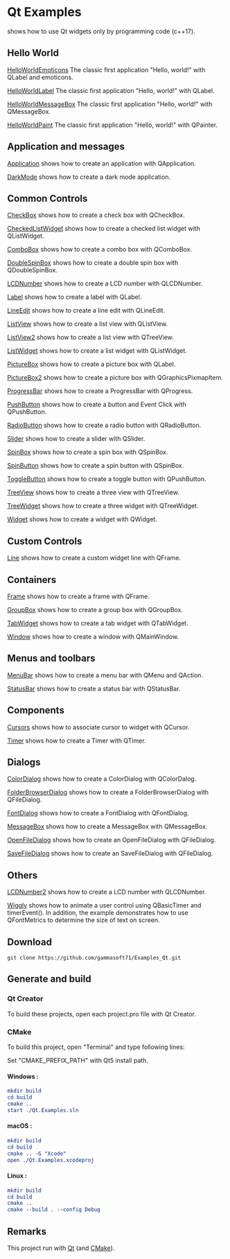 
# Qt Examples

shows how to use Qt widgets only by programming code (c++17).

## Hello World

[HelloWorldEmoticons](Qt.Widgets/HelloWorld/HelloWorldEmoticons) The classic first application "Hello, world!" with QLabel and emoticons.

[HelloWorldLabel](Qt.Widgets/HelloWorld/HelloWorldLabel) The classic first application "Hello, world!" with QLabel.

[HelloWorldMessageBox](Qt.Widgets/HelloWorld/HelloWorldMessageBox) The classic first application "Hello, world!" with QMessageBox.

[HelloWorldPaint](Qt.Widgets/HelloWorld/HelloWorldPaint) The classic first application "Hello, world!" with QPainter.

## Application and messages

[Application](Qt.Widgets/Application/Application) shows how to create an application with QApplication.

[DarkMode](Qt.Widgets/Application/DarkMode) shows how to create a dark mode application.

## Common Controls

[CheckBox](Qt.Widgets/CommonControls/CheckBox) shows how to create a check box with QCheckBox.

[CheckedListWidget](Qt.Widgets/CommonControls/CheckedListWidget) shows how to create a checked list widget with QListWidget.

[ComboBox](Qt.Widgets/CommonControls/ComboBox) shows how to create a combo box with QComboBox.

[DoubleSpinBox](Qt.Widgets/CommonControls/DoubleSpinBox) shows how to create a double spin box with QDoubleSpinBox.

[LCDNumber](Qt.Widgets/CommonControls/LCDNumber) shows how to create a LCD number with QLCDNumber.

[Label](Qt.Widgets/CommonControls/Label) shows how to create a label with QLabel.

[LineEdit](Qt.Widgets/CommonControls/LineEdit) shows how to create a line edit with QLineEdit.

[ListView](Qt.Widgets/CommonControls/ListWidget) shows how to create a list view with QListView.

[ListView2](Qt.Widgets/CommonControls/ListView2) shows how to create a list view with QTreeView.

[ListWidget](Qt.Widgets/CommonControls/ListWidget) shows how to create a list widget with QListWidget.

[PictureBox](Qt.Widgets/CommonControls/PictureBox) shows how to create a picture box with QLabel.

[PictureBox2](Qt.Widgets/CommonControls/PictureBox2) shows how to create a picture box with QGraphicsPixmapItem.

[ProgressBar](Qt.Widgets/CommonControls/ProgressBar) shows how to create a ProgressBar with QProgress.

[PushButton](Qt.Widgets/CommonControls/PushButton) shows how to create a button and Event Click with QPushButton.

[RadioButton](Qt.Widgets/CommonControls/RadioButton) shows how to create a radio button with QRadioButton.

[Slider](Qt.Widgets/CommonControls/Slider) shows how to create a slider with QSlider.

[SpinBox](Qt.Widgets/CommonControls/SpinBox) shows how to create a spin box with QSpinBox.

[SpinButton](Qt.Widgets/CommonControls/SpinButton) shows how to create a spin button with QSpinBox.

[ToggleButton](Qt.Widgets/CommonControls/ToggleButton) shows how to create a toggle button with QPushButton.

[TreeView](Qt.Widgets/CommonControls/TreeView) shows how to create a three view with QTreeView.

[TreeWidget](Qt.Widgets/CommonControls/TreeWidget) shows how to create a three widget with QTreeWidget.

[Widget](Qt.Widgets/CommonControls/ToggleButton) shows how to create a widget with QWidget.

## Custom Controls

[Line](Qt.Widgets/CustomControls/Line) shows how to create a custom widget line with QFrame.

## Containers

[Frame](Qt.Widgets/Containers/Frame) shows how to create a frame with QFrame.

[GroupBox](Qt.Widgets/Containers/GroupBox) shows how to create a group box with QGroupBox.

[TabWidget](Qt.Widgets/Containers/TabWidget) shows how to create a tab widget with QTabWidget.

[Window](Qt.Widgets/Containers/Window) shows how to create a window with QMainWindow.

## Menus and toolbars

[MenuBar](Qt.Widgets/MenusAndToolbars/MenuBar) shows how to create a menu bar with QMenu and QAction.

[StatusBar](Qt.Widgets/MenusAndToolbars/StatusBar) shows how to create a status bar with QStatusBar.

## Components

[Cursors](Qt.Widgets/Components/Cursors) shows how to associate cursor to widget with QCursor.

[Timer](Qt.Widgets/Components/Timer) shows how to create a Timer with QTimer.

## Dialogs

[ColorDialog](Qt.Widgets/Dialogs/ColorDialog) shows how to create a ColorDialog with QColorDalog.

[FolderBrowserDialog](Qt.Widgets/Dialogs/FolderBrowserDialog) shows how to create a FolderBrowserDialog with QFileDialog.

[FontDialog](Qt.Widgets/Dialogs/FontDialog) shows how to create a FontDialog with QFontDialog.

[MessageBox](Qt.Widgets/Dialogs/MessageBox) shows how to create a MessageBox with QMessageBox.

[OpenFileDialog](Qt.Widgets/Dialogs/OpenFileDialog) shows how to create an OpenFileDialog with QFileDialog.

[SaveFileDialog](Qt.Widgets/Dialogs/SaveFileDialog) shows how to create an SaveFileDialog with QFileDialog.

## Others

[LCDNumber2](Qt.Widgets/Others/LCDNumber2) shows how to create a LCD number with QLCDNumber.

[Wiggly](Qt.Widgets/Others/Wiggly) shows how to animate a user control using QBasicTimer and timerEvent(). In addition, the example demonstrates how to use QFontMetrics to determine the size of text on screen.

## Download

``` shell
git clone https://github.com/gammasoft71/Examples_Qt.git

```

## Generate and build

### Qt Creator

To build these projects, open each project.pro file with Qt Creator.

### CMake

To build this project, open "Terminal" and type following lines:

Set "CMAKE_PREFIX_PATH" with Qt5 install path.

#### Windows :

``` cmake
mkdir build
cd build
cmake ..
start ./Qt.Examples.sln
```

#### macOS :

``` cmake
mkdir build
cd build
cmake .. -G "Xcode"
open ./Qt.Examples.xcodeproj
```

#### Linux :

``` cmake
mkdir build
cd build
cmake .. 
cmake --build . --config Debug
```


## Remarks

This project run with [Qt](https://www.qt.io) (and [CMake](https://cmake.org)).
